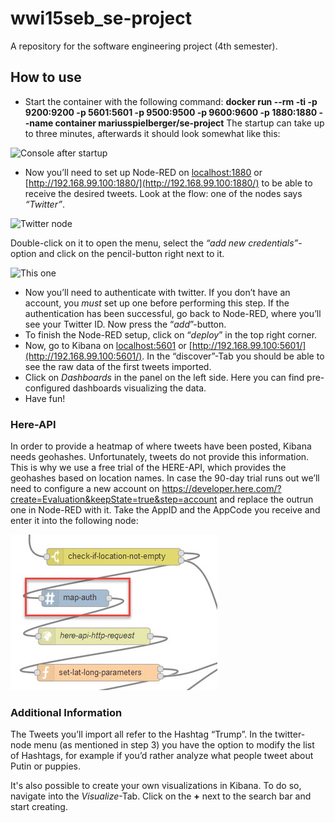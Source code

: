 # wwi15seb_se-project
A repository for the software engineering project (4th semester).

## How to use

* Start the container with the following command: **docker run --rm -ti -p 9200:9200 -p 5601:5601 -p 9500:9500 -p 9600:9600 -p 1880:1880 --name container mariusspielberger/se-project** 
The startup can take up to three minutes, afterwards it should look somewhat like this:

![Console after startup](https://raw.githubusercontent.com/mariusspielberger/wwi15seb_se-project/d95a0b555490b150d2f60284e6fcd0b070d97616/images/startup.jpg)
* Now you’ll need to set up Node-RED on [localhost:1880](http://localhost:1880/) or [http://192.168.99.100:1880/](http://192.168.99.100:1880/) to be able to receive the desired tweets. Look at the flow: one of the nodes says _“Twitter”_. 

![Twitter node](https://raw.githubusercontent.com/mariusspielberger/wwi15seb_se-project/d95a0b555490b150d2f60284e6fcd0b070d97616/images/nodered.jpg)

Double-click on it to open the menu, select the _“add new credentials”_-option and click on the pencil-button right next to it. 

![This one](https://raw.githubusercontent.com/mariusspielberger/wwi15seb_se-project/d95a0b555490b150d2f60284e6fcd0b070d97616/images/addtwitter.jpg)

* Now you’ll need to authenticate with twitter. If you don’t have an account, you _must_ set up one before performing this step. If the authentication has been successful, go back to Node-RED, where you’ll see your Twitter ID. Now press the “_add_”-button. 
* To finish the Node-RED setup, click on “_deploy_” in the top right corner. 
* Now, go to Kibana on [localhost:5601](http://localhost:5601//) or [http://192.168.99.100:5601/](http://192.168.99.100:5601/). In the “discover”-Tab you should be able to see the raw data of the first tweets imported.
* Click on *Dashboards* in the panel on the left side. Here you can find pre-configured dashboards visualizing the data. 
* Have fun! 

### Here-API

In order to provide a heatmap of where tweets have been posted, Kibana needs geohashes. Unfortunately, tweets do not provide this information. This is why we use a free trial of the HERE-API, which provides the geohashes based on location names. In case the 90-day trial runs out we’ll need to configure a new account on https://developer.here.com/?create=Evaluation&keepState=true&step=account and replace the outrun one in Node-RED with it. Take the AppID and the AppCode you receive and enter it into the following node:

![Node representing the Here-API](https://raw.githubusercontent.com/mariusspielberger/wwi15seb_se-project/95f8ece641ae6235c6dfbda9fb12359f47e3e51c/images/HereAPI.jpg)


### Additional Information 

The Tweets you’ll import all refer to the Hashtag “Trump”. In the twitter-node menu (as mentioned in step 3) you have the option to modify the list of Hashtags, for example if you’d rather analyze what people tweet about Putin or puppies.

It's also possible to create your own visualizations in Kibana. To do so, navigate into the *Visualize*-Tab. Click on the **+** next to the search bar and start creating. 
